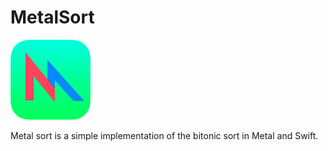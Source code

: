 # MetalSort 
![alt text](https://github.com/TG908/MetalSort/blob/master/MetalSort/metal-64x64_2x.png?raw=true "Schematic")


Metal sort is a simple implementation of the bitonic sort in Metal and Swift.
